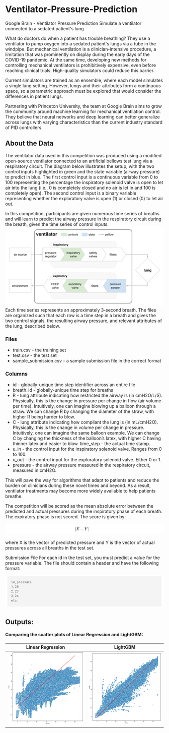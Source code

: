# Ventilator-Pressure-Prediction
Google Brain - Ventilator Pressure Prediction
Simulate a ventilator connected to a sedated patient's lung

What do doctors do when a patient has trouble breathing? They use a ventilator to pump oxygen into a sedated patient's lungs via a tube in the windpipe. But mechanical ventilation is a clinician-intensive procedure, a limitation that was prominently on display during the early days of the COVID-19 pandemic. At the same time, developing new methods for controlling mechanical ventilators is prohibitively expensive, even before reaching clinical trials. High-quality simulators could reduce this barrier.

Current simulators are trained as an ensemble, where each model simulates a single lung setting. However, lungs and their attributes form a continuous space, so a parametric approach must be explored that would consider the differences in patient lungs.

Partnering with Princeton University, the team at Google Brain aims to grow the community around machine learning for mechanical ventilation control. They believe that neural networks and deep learning can better generalize across lungs with varying characteristics than the current industry standard of PID controllers.

## About the Data
The ventilator data used in this competition was produced using a modified open-source ventilator connected to an artificial bellows test lung via a respiratory circuit. The diagram below illustrates the setup, with the two control inputs highlighted in green and the state variable (airway pressure) to predict in blue. The first control input is a continuous variable from 0 to 100 representing the percentage the inspiratory solenoid valve is open to let air into the lung (i.e., 0 is completely closed and no air is let in and 100 is completely open). The second control input is a binary variable representing whether the exploratory valve is open (1) or closed (0) to let air out.

In this competition, participants are given numerous time series of breaths and will learn to predict the airway pressure in the respiratory circuit during the breath, given the time series of control inputs.
![](https://github.com/ramkiran55/Ventilator-Pressure-Prediction/blob/main/images/2020-10-02%20Ventilator%20diagram.svg)
Each time series represents an approximately 3-second breath. The files are organized such that each row is a time step in a breath and gives the two control signals, the resulting airway pressure, and relevant attributes of the lung, described below.

### Files
* train.csv - the training set
* test.csv - the test set
* sample_submission.csv - a sample submission file in the correct format
### Columns
* id - globally-unique time step identifier across an entire file
* breath_id - globally-unique time step for breaths
* R - lung attribute indicating how restricted the airway is (in cmH2O/L/S). Physically, this is the change in pressure per change in flow (air volume per time). Intuitively, one can imagine blowing up a balloon through a straw. We can change R by changing the diameter of the straw, with higher R being harder to blow.
* C - lung attribute indicating how compliant the lung is (in mL/cmH2O). Physically, this is the change in volume per change in pressure. Intuitively, one can imagine the same balloon example. We can change C by changing the thickness of the balloon’s latex, with higher C having thinner latex and easier to blow.
time_step - the actual time stamp.
* u_in - the control input for the inspiratory solenoid valve. Ranges from 0 to 100.
* u_out - the control input for the exploratory solenoid valve. Either 0 or 1.
* pressure - the airway pressure measured in the respiratory circuit, measured in cmH2O.

This will pave the way for algorithms that adapt to patients and reduce the burden on clinicians during these novel times and beyond. As a result, ventilator treatments may become more widely available to help patients breathe.

The competition will be scored as the mean absolute error between the predicted and actual pressures during the inspiratory phase of each breath. The expiratory phase is not scored. The score is given by:

![](https://github.com/ramkiran55/Ventilator-Pressure-Prediction/blob/main/images/img1.JPG)

where X is the vector of predicted pressure and Y is the vector of actual pressures across all breaths in the test set.

Submission File
For each id in the test set, you must predict a value for the pressure variable. The file should contain a header and have the following format:

![](https://github.com/ramkiran55/Ventilator-Pressure-Prediction/blob/main/images/img2.JPG)

## Outputs: 
#### Comparing the scatter plots of Linear Regression and LightGBM:

| Linear Regression | LightGBM |
| :---------------: | :-------: |
|![](https://github.com/ramkiran55/Ventilator-Pressure-Prediction/blob/main/outputs/Linear_Regression.png)|![](https://github.com/ramkiran55/Ventilator-Pressure-Prediction/blob/main/outputs/LightGBM.png)|

